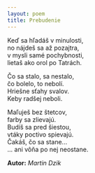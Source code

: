 ```yaml
---
layout: poem
title: Prebudenie
---
```


Keď sa hľadáš v minulosti,  
no nájdeš sa až pozajtra,  
v mysli samé pochybnosti,  
lietaš ako orol po Tatrách.  

Čo sa stalo, sa nestalo,  
čo bolelo, to nebolí.  
Hriešne sťahy svalov.  
Keby radšej neboli.  

Maľuješ bez štetcov,  
farby sa zlievajú.  
Budíš sa pred šiestou,  
vtáky poctivo spievajú.  
Čakáš, čo sa stane...  
... ani vôňa po nej neostane.  

**Autor:** *Martin Dzik*  
